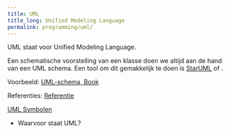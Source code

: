```yaml
---
title: UML
title_long: Unified Modeling Language
permalink: programming/uml/
---
```


UML staat voor Unified Modeling Language.

Een schematische voorstelling van een klasse doen we altijd aan de hand van een UML schema.
Een tool om dit gemakkelijk te doen is [StarUML](http://staruml.io) of []().

Voorbeeld: [UML-schema, Book](https://i.stack.imgur.com/vCgMF.png)

Referenties:
[Referentie](https://www.tutorialspoint.com/uml)

[UML Symbolen](http://www.conceptdraw.com/How-To-Guide/picture/Design-elements-UML-class-diagrams.png)

- Waarvoor staat UML?
